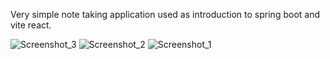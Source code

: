 Very simple note taking application used as introduction to spring boot and vite react.

![Screenshot_3](https://github.com/user-attachments/assets/064e7c7e-556c-4ab3-8bce-289e1baf499a)
![Screenshot_2](https://github.com/user-attachments/assets/36c25e2f-4b2f-4a3e-b92b-69c43098f682)
![Screenshot_1](https://github.com/user-attachments/assets/73fbcc1f-29bf-4959-9c52-7159161d54a9)
